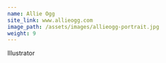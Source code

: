 ```yaml
---
name: Allie Ogg
site_link: www.allieogg.com
image_path: /assets/images/allieogg-portrait.jpg
weight: 9
---
```



Illustrator